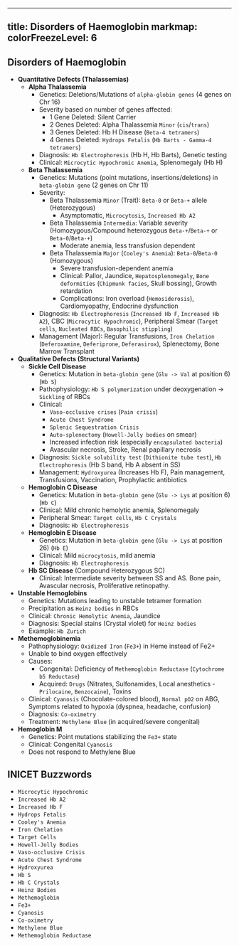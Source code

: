 
---
title: Disorders of Haemoglobin
markmap:
  colorFreezeLevel: 6
---

## Disorders of Haemoglobin

-   **Quantitative Defects (Thalassemias)**
    -   **Alpha Thalassemia**
        -   Genetics: Deletions/Mutations of `alpha-globin genes` (4 genes on Chr 16)
        -   Severity based on number of genes affected:
            -   1 Gene Deleted: Silent Carrier
            -   2 Genes Deleted: Alpha Thalassemia `Minor` (`cis`/`trans`)
            -   3 Genes Deleted: Hb H Disease (`Beta-4 tetramers`)
            -   4 Genes Deleted: `Hydrops Fetalis` (`Hb Barts - Gamma-4 tetramers`)
        -   Diagnosis: `Hb Electrophoresis` (Hb H, Hb Barts), Genetic testing
        -   Clinical: `Microcytic Hypochromic Anemia`, Splenomegaly (Hb H)
    -   **Beta Thalassemia**
        -   Genetics: Mutations (point mutations, insertions/deletions) in `beta-globin gene` (2 genes on Chr 11)
        -   Severity:
            -   Beta Thalassemia `Minor` (Trait): `Beta-0` or `Beta-+` allele (Heterozygous)
                -   Asymptomatic, `Microcytosis`, `Increased Hb A2`
            -   Beta Thalassemia `Intermedia`: Variable severity (Homozygous/Compound heterozygous `Beta-+`/`Beta-+` or `Beta-0`/`Beta-+`)
                -   Moderate anemia, less transfusion dependent
            -   Beta Thalassemia `Major` (`Cooley's Anemia`): `Beta-0`/`Beta-0` (Homozygous)
                -   Severe transfusion-dependent anemia
                -   Clinical: Pallor, Jaundice, `Hepatosplenomegaly`, `Bone deformities` (`Chipmunk facies`, Skull bossing), Growth retardation
                -   Complications: Iron overload (`Hemosiderosis`), Cardiomyopathy, Endocrine dysfunction
        -   Diagnosis: `Hb Electrophoresis` (`Increased Hb F`, `Increased Hb A2`), CBC (`Microcytic Hypochromic`), Peripheral Smear (`Target cells`, `Nucleated RBCs`, `Basophilic stippling`)
        -   Management (Major): Regular Transfusions, `Iron Chelation` (`Deferoxamine`, `Deferiprone`, `Deferasirox`), Splenectomy, Bone Marrow Transplant
-   **Qualitative Defects (Structural Variants)**
    -   **Sickle Cell Disease**
        -   Genetics: Mutation in `beta-globin gene` (`Glu -> Val` at position 6) (`Hb S`)
        -   Pathophysiology: `Hb S polymerization` under deoxygenation -> `Sickling` of RBCs
        -   Clinical:
            -   `Vaso-occlusive crises` (`Pain crisis`)
            -   `Acute Chest Syndrome`
            -   `Splenic Sequestration Crisis`
            -   `Auto-splenectomy` (`Howell-Jolly bodies` on smear)
            -   Increased infection risk (especially `encapsulated bacteria`)
            -   Avascular necrosis, Stroke, Renal papillary necrosis
        -   Diagnosis: `Sickle solubility test` (`Dithionite tube test`), `Hb Electrophoresis` (Hb S band, Hb A absent in SS)
        -   Management: `Hydroxyurea` (Increases Hb F), Pain management, Transfusions, Vaccination, Prophylactic antibiotics
    -   **Hemoglobin C Disease**
        -   Genetics: Mutation in `beta-globin gene` (`Glu -> Lys` at position 6) (`Hb C`)
        -   Clinical: Mild chronic hemolytic anemia, Splenomegaly
        -   Peripheral Smear: `Target cells`, `Hb C Crystals`
        -   Diagnosis: `Hb Electrophoresis`
    -   **Hemoglobin E Disease**
        -   Genetics: Mutation in `beta-globin gene` (`Glu -> Lys` at position 26) (`Hb E`)
        -   Clinical: Mild `microcytosis`, mild anemia
        -   Diagnosis: `Hb Electrophoresis`
    -   **Hb SC Disease** (Compound Heterozygous SC)
        -   Clinical: Intermediate severity between SS and AS. Bone pain, Avascular necrosis, Proliferative retinopathy.
-   **Unstable Hemoglobins**
    -   Genetics: Mutations leading to unstable tetramer formation
    -   Precipitation as `Heinz bodies` in RBCs
    -   Clinical: `Chronic Hemolytic Anemia`, Jaundice
    -   Diagnosis: Special stains (Crystal violet) for `Heinz bodies`
    -   Example: `Hb Zurich`
-   **Methemoglobinemia**
    -   Pathophysiology: `Oxidized Iron` (`Fe3+`) in Heme instead of Fe2+
    -   Unable to bind oxygen effectively
    -   Causes:
        -   Congenital: Deficiency of `Methemoglobin Reductase` (`Cytochrome b5 Reductase`)
        -   Acquired: `Drugs` (Nitrates, Sulfonamides, Local anesthetics - `Prilocaine`, `Benzocaine`), Toxins
    -   Clinical: `Cyanosis` (Chocolate-colored blood), `Normal pO2` on ABG, Symptoms related to hypoxia (dyspnea, headache, confusion)
    -   Diagnosis: `Co-oximetry`
    -   Treatment: `Methylene Blue` (in acquired/severe congenital)
-   **Hemoglobin M**
    -   Genetics: Point mutations stabilizing the `Fe3+` state
    -   Clinical: Congenital `Cyanosis`
    -   Does not respond to Methylene Blue

## INICET Buzzwords

-   `Microcytic Hypochromic`
-   `Increased Hb A2`
-   `Increased Hb F`
-   `Hydrops Fetalis`
-   `Cooley's Anemia`
-   `Iron Chelation`
-   `Target Cells`
-   `Howell-Jolly Bodies`
-   `Vaso-occlusive Crisis`
-   `Acute Chest Syndrome`
-   `Hydroxyurea`
-   `Hb S`
-   `Hb C Crystals`
-   `Heinz Bodies`
-   `Methemoglobin`
-   `Fe3+`
-   `Cyanosis`
-   `Co-oximetry`
-   `Methylene Blue`
-   `Methemoglobin Reductase`

